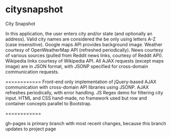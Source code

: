 citysnapshot
============

City Snapshot

In this application, the user enters city and/or state (and optionally an address).  Valid city names are considered the be only using letters A-Z (case insensitive).  Google maps API provides background image.  Weather courtesy of OpenWeatherMap API (refreshed periodically).  News courtesy of various sources (pulled from Reddit news links, courtesy of Reddit API).  Wikipedia links courtesy of Wikipedia API.  All AJAX requests (except maps image) are in JSON format, with JSONP specified for cross-domain communication requests.

============
Front-end only implementation of jQuery-based AJAX communication with cross-domain API libraries using JSONP.  AJAX refreshes periodically, with error handling.  JS Regex demo for filtering city input.  HTML and CSS hand-made, no framework used but row and container concepts parallel to Bootstrap.

============

gh-pages is primary branch with most recent changes, because this branch updates to project page
